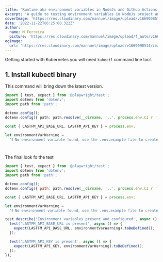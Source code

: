 ```yaml
---
title: 'Runtime aka environment variables in NodeJs and Github Actions CI/CD pipeline with Playwright test'
excerpt: 'A guide to testing environment variables in NodeJs project and runnig it a github actions CI/CD pipeline using Playright'
coverImage: 'https://res.cloudinary.com/mannuel/image/upload/v1669098514/images/kubernetes-cover.png'
date: '2022-11-22T06:25:00.322Z'
author:
  name: M Ferreira
  picture: 'https://res.cloudinary.com/mannuel/image/upload/f_auto/v1604067445/images/mee.jpg'
ogImage:
  url: 'https://res.cloudinary.com/mannuel/image/upload/v1669098514/images/kubernetes-cover.png'
---
```


Getting started with Kubernetes you will need `kubectl` command line tool.

## 1. Install kubectl binary

This command will bring down the latest version.

```ts
import { test, expect } from '@playwright/test';
import dotenv from 'dotenv';
import path from 'path';
```

```ts
dotenv.config();
dotenv.config({ path: path.resolve(__dirname, '..', process.env.CI ? '.env.example' : '.env') });
```

```ts
const { LASTFM_API_BASE_URL, LASTFM_API_KEY } = process.env;
```

```js
let environmentVarWarning =
  '❗ No environment variable found, use the .env.example file to create your own .env file with required properties and values.';
```

```js

```

```js

```

The final look fo the test

```js
import { test, expect } from '@playwright/test';
import dotenv from 'dotenv';
import path from 'path';

dotenv.config();
dotenv.config({ path: path.resolve(__dirname, '..', process.env.CI ? '.env.example' : '.env') });

const { LASTFM_API_BASE_URL, LASTFM_API_KEY } = process.env;

let environmentVarWarning =
  '❗ No environment variable found, use the .env.example file to create your own .env file with required properties and values.';

test.describe('Environment variables present and configured', async () => {
  test('LASTFM_API_BASE_URL is present', async () => {
    expect(LASTFM_API_BASE_URL, environmentVarWarning).toBeDefined();
  });

  test('LASTFM_API_KEY is present', async () => {
    expect(LASTFM_API_KEY, environmentVarWarning).toBeDefined();
  });
});
```
